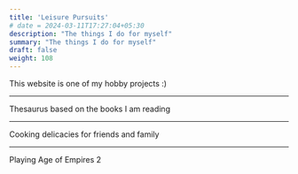 ```yaml
---
title: 'Leisure Pursuits'
# date = 2024-03-11T17:27:04+05:30
description: "The things I do for myself"
summary: "The things I do for myself"
draft: false
weight: 108
---
```


This website is one of my hobby projects :)
***
Thesaurus based on the books I am reading
***
Cooking delicacies for friends and family
***
Playing Age of Empires 2 